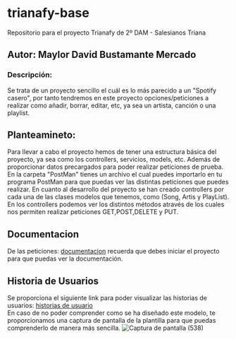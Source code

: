 # trianafy-base
Repositorio para el proyecto Trianafy de 2º DAM - Salesianos Triana<br>
## Autor: Maylor David Bustamante Mercado<br>
### Descripción:<br>
Se trata de un proyecto sencillo el cuál es lo más parecido a un "Spotify casero", por tanto tendremos en este proyecto opciones/peticiones a realizar como añadir, borrar, editar, etc, ya sea un artista, canción o una playlist.<br>
## Planteamineto:<br>
Para llevar a cabo el proyecto hemos de tener una estructura básica del proyecto, ya sea como los controllers, servicios, models, etc. Además de proporcionar datos precargados para poder realizar peticiones de prueba. En la carpeta "PostMan" tienes un archivo el cual puedes importarlo en tu programa PostMan para que puedas ver las distintas peticiones que puedes realizar. En cuanto al desarrollo del proyecto se han creado controllers por cada una de las clases modelos que tenemos, como (Song, Artis y PlayList). En los controllers podemos ver los distintos métodos através de los cuales nos permiten realizar peticiones GET,POST,DELETE y PUT.<br>
## Documentacion<br>
De las peticiones: [documentacion](http://localhost:8080/swagger-ui/index.html#/) recuerda que debes iniciar el proyecto para que puedas ver la documentación.

## Historia de Usuarios
Se proporciona el siguiente link para poder visualizar las historias de usuarios: [historias de usuario](https://1drv.ms/x/s!Avokzfum2mgDlB3bwWcH1FZxKboa?e=H4UUFC)<br> En caso de no poder comprender como se ha diseñado este modelo, te proporcionamos una captura de pantalla de la plantilla para que puedas comprenderlo de manera más sencilla.
![Captura de pantalla (538)](https://user-images.githubusercontent.com/93126452/204042197-26028712-7abf-47e1-8536-a3e797c0cdf4.png)
